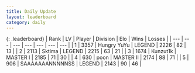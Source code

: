 ```yaml
---
title: Daily Update
layout: leaderboard
category: daily
---
```


{: .leaderboard}
| Rank | LV | Player | Division | Elo | Wins | Losses |
| --- | --- | --- | --- | --- | --- | --- |
| <span data-change="1">1</span> | 3357 | <span title="ID: 164871">Hungry YuYu</span> | LEGEND | <span data-change="23">2226</span> | <span data-change="6">82</span> | <span data-change="1">13</span> |
| <span data-change="-1">2</span> | 2113 | <span title="ID: 353063">Sktima</span> | LEGEND | <span data-change="0">2215</span> | <span data-change="0">63</span> | <span data-change="0">21</span> |
| <span data-change="1">3</span> | 1674 | <span title="ID: 392407">Kunzut1k</span> | MASTER I | <span data-change="47">2185</span> | <span data-change="13">71</span> | <span data-change="5">30</span> |
| <span data-change="2">4</span> | 630 | <span title="ID: 540690">poon</span> | MASTER II | <span data-change="84">2174</span> | <span data-change="14">88</span> | <span data-change="5">71</span> |
| <span data-change="-2">5</span> | 906 | <span title="ID: 174294">SAAAAAAANNNNNSS</span> | LEGEND | <span data-change="0">2143</span> | <span data-change="6">90</span> | <span data-change="3">46</span> |